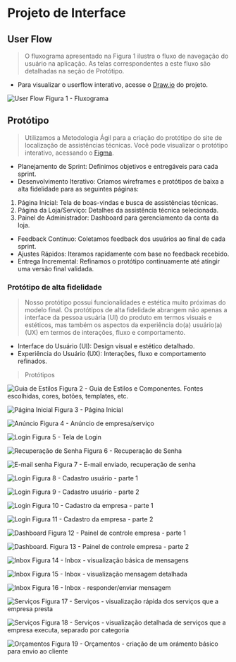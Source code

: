
# Projeto de Interface

## User Flow

> O fluxograma apresentado na Figura 1 ilustra o fluxo de navegação do usuário na aplicação. As telas correspondentes a este fluxo são detalhadas na seção de Protótipo.

- Para visualizar o userflow interativo, acesse o [Draw.io](https://drive.google.com/file/d/15vVCFx32Qpv7ElvxU_g-oRnxxlR79En0/view?usp=drive_link) do projeto.

![User Flow](https://github.com/ICEI-PUC-Minas-PMV-ADS/pmv-ads-2024-1-e1-proj-web-t3-localiza-ai/blob/531076cb721efdecbf093eee9771b654940f785e/documentos/img/fluxo_cliente.drawio.png)
Figura 1 - Fluxograma

## Protótipo

>Utilizamos a Metodologia Ágil para a criação do protótipo do site de localização de assistências técnicas. Você pode visualizar o protótipo interativo, acessando o [Figma](https://www.figma.com/proto/uCzm0bXN8Z0rKlvteQwcRw/Localiza.Ai---Projeto-Web-T3?node-id=0-1&t=hQZEKrXLgCWsFGHH-1).

- Planejamento de Sprint: Definimos objetivos e entregáveis para cada sprint.
- Desenvolvimento Iterativo: Criamos wireframes e protótipos de baixa a alta fidelidade para as seguintes páginas:
 1) Página Inicial: Tela de boas-vindas e busca de assistências técnicas.
 2) Página da Loja/Serviço: Detalhes da assistência técnica selecionada.
 3) Painel de Administrador: Dashboard para gerenciamento da conta da loja.
    
- Feedback Contínuo: Coletamos feedback dos usuários ao final de cada sprint.
- Ajustes Rápidos: Iteramos rapidamente com base no feedback recebido.
- Entrega Incremental: Refinamos o protótipo continuamente até atingir uma versão final validada.

### Protótipo de alta fidelidade

>Nosso protótipo possui funcionalidades e estética muito próximas do modelo final. Os protótipos de alta fidelidade abrangem não apenas a interface da pessoa usuária (UI) do produto em termos visuais e estéticos, mas também os aspectos da experiência do(a) usuário(a) (UX) em termos de interações, fluxo e comportamento.
- Interface do Usuário (UI): Design visual e estético detalhado.
- Experiência do Usuário (UX): Interações, fluxo e comportamento refinados.

> Protótipos

![Guia de Estilos](https://github.com/ICEI-PUC-Minas-PMV-ADS/pmv-ads-2024-1-e1-proj-web-t3-localiza-ai/blob/850a24550864ea65b5c8b917ff67f80bd875782e/documentos/img/Guia%20de%20Estilos.jpg)
Figura 2 - Guia de Estilos e Componentes. Fontes escolhidas, cores, botões, templates, etc.

![Página Inicial](https://github.com/ICEI-PUC-Minas-PMV-ADS/pmv-ads-2024-1-e1-proj-web-t3-localiza-ai/blob/39ed080e27c179d70247c473f4c30e81ab2056a3/documentos/img/Pa%CC%81gina%20Inicial.jpg)
Figura 3 - Página Inicial

![Anúncio](https://github.com/ICEI-PUC-Minas-PMV-ADS/pmv-ads-2024-1-e1-proj-web-t3-localiza-ai/blob/850a24550864ea65b5c8b917ff67f80bd875782e/documentos/img/Anuncio.jpg)
Figura 4 - Anúncio de empresa/serviço

![Login](https://github.com/ICEI-PUC-Minas-PMV-ADS/pmv-ads-2024-1-e1-proj-web-t3-localiza-ai/blob/850a24550864ea65b5c8b917ff67f80bd875782e/documentos/img/Login.jpg)
Figura 5 - Tela de Login

![Recuperação de Senha](https://github.com/ICEI-PUC-Minas-PMV-ADS/pmv-ads-2024-1-e1-proj-web-t3-localiza-ai/blob/main/documentos/img/Recuperac%CC%A7a%CC%83o%20de%20Senha.jpg)
Figura 6 - Recuperação de Senha

![E-mail senha](https://github.com/ICEI-PUC-Minas-PMV-ADS/pmv-ads-2024-1-e1-proj-web-t3-localiza-ai/blob/850a24550864ea65b5c8b917ff67f80bd875782e/documentos/img/E-mail%20enviado%20recuperac%CC%A7a%CC%83o%20senha.jpg)
Figura 7 - E-mail enviado, recuperação de senha

![Login](https://github.com/ICEI-PUC-Minas-PMV-ADS/pmv-ads-2024-1-e1-proj-web-t3-localiza-ai/blob/850a24550864ea65b5c8b917ff67f80bd875782e/documentos/img/Cadastro%201.jpg)
Figura 8 - Cadastro usuário - parte 1

![Login](https://github.com/ICEI-PUC-Minas-PMV-ADS/pmv-ads-2024-1-e1-proj-web-t3-localiza-ai/blob/850a24550864ea65b5c8b917ff67f80bd875782e/documentos/img/Cadastro%202.jpg)
Figura 9 - Cadastro usuário - parte 2

![Login](https://github.com/ICEI-PUC-Minas-PMV-ADS/pmv-ads-2024-1-e1-proj-web-t3-localiza-ai/blob/850a24550864ea65b5c8b917ff67f80bd875782e/documentos/img/Cadastro%20CNPJ%201.jpg)
Figura 10 - Cadastro da empresa - parte 1

![Login](https://github.com/ICEI-PUC-Minas-PMV-ADS/pmv-ads-2024-1-e1-proj-web-t3-localiza-ai/blob/850a24550864ea65b5c8b917ff67f80bd875782e/documentos/img/Cadastro%20CNPJ%202.jpg)
Figura 11 - Cadastro da empresa - parte 2

![Dashboard](https://github.com/ICEI-PUC-Minas-PMV-ADS/pmv-ads-2024-1-e1-proj-web-t3-localiza-ai/blob/850a24550864ea65b5c8b917ff67f80bd875782e/documentos/img/Dashboard%2001.jpg)
Figura 12 - Painel de controle empresa - parte 1 

![Dashboard](https://github.com/ICEI-PUC-Minas-PMV-ADS/pmv-ads-2024-1-e1-proj-web-t3-localiza-ai/blob/850a24550864ea65b5c8b917ff67f80bd875782e/documentos/img/Dashboard%2002.jpg).
Figura 13 - Painel de controle empresa - parte 2

![Inbox](https://github.com/ICEI-PUC-Minas-PMV-ADS/pmv-ads-2024-1-e1-proj-web-t3-localiza-ai/blob/850a24550864ea65b5c8b917ff67f80bd875782e/documentos/img/Dashboard%20-%20Inbox%2001.jpg)
Figura 14 - Inbox - visualização básica de mensagens

![Inbox](https://github.com/ICEI-PUC-Minas-PMV-ADS/pmv-ads-2024-1-e1-proj-web-t3-localiza-ai/blob/850a24550864ea65b5c8b917ff67f80bd875782e/documentos/img/Dashboard%20-%20Inbox%2002.jpg)
Figura 15 - Inbox - visualização mensagem detalhada

![Inbox](https://github.com/ICEI-PUC-Minas-PMV-ADS/pmv-ads-2024-1-e1-proj-web-t3-localiza-ai/blob/850a24550864ea65b5c8b917ff67f80bd875782e/documentos/img/Dashboard%20-%20Inbox%2003.jpg)
Figura 16 - Inbox - responder/enviar mensagem

![Serviços](https://github.com/ICEI-PUC-Minas-PMV-ADS/pmv-ads-2024-1-e1-proj-web-t3-localiza-ai/blob/850a24550864ea65b5c8b917ff67f80bd875782e/documentos/img/Dashboard%20-%20Servic%CC%A7os%201.jpg)
Figura 17 - Serviços - visualização rápida dos serviços que a empresa presta

![Serviços](https://github.com/ICEI-PUC-Minas-PMV-ADS/pmv-ads-2024-1-e1-proj-web-t3-localiza-ai/blob/850a24550864ea65b5c8b917ff67f80bd875782e/documentos/img/Dashboard%20-%20Servic%CC%A7os%202.jpg)
Figura 18 - Serviços - visualização detalhada de serviços que a empresa executa, separado por categoria

![Orçamentos](https://github.com/ICEI-PUC-Minas-PMV-ADS/pmv-ads-2024-1-e1-proj-web-t3-localiza-ai/blob/5c3c3ba4283419682fd886e017343423a508a8d9/documentos/img/Orc%CC%A7amentos.jpg)
Figura 19 - Orçamentos - criação de um orámento básico para envio ao cliente
